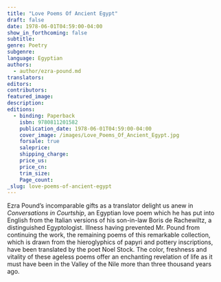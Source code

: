```yaml
---
title: "Love Poems Of Ancient Egypt"
draft: false
date: 1978-06-01T04:59:00-04:00
show_in_forthcoming: false
subtitle:
genre: Poetry
subgenre:
language: Egyptian
authors:
  - author/ezra-pound.md
translators:
editors:
contributors:
featured_image:
description:
editions:
  - binding: Paperback
    isbn: 9780811201582
    publication_date: 1978-06-01T04:59:00-04:00
    cover_image: /images/Love_Poems_Of_Ancient_Egypt.jpg
    forsale: true
    saleprice:
    shipping_charge:
    price_us:
    price_cn:
    trim_size:
    Page_count:
_slug: love-poems-of-ancient-egypt
---
```


Ezra Pound’s incomparable gifts as a translator delight us anew in _Conversations in Courtship_, an Egyptian love poem which he has put into English from the Italian versions of his son-in-law Boris de Rachewiltz, a distinguished Egyptologist. Illness having prevented Mr. Pound from continuing the work, the remaining poems of this remarkable collection, which is drawn from the hieroglyphics of papyri and pottery inscriptions, have been translated by the poet Noel Stock. The color, freshness and vitality of these ageless poems offer an enchanting revelation of life as it must have been in the Valley of the Nile more than three thousand years ago.

